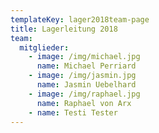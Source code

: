```yaml
---
templateKey: lager2018team-page
title: Lagerleitung 2018
team:
  mitglieder:
    - image: /img/michael.jpg
      name: Michael Perriard
    - image: /img/jasmin.jpg
      name: Jasmin Uebelhard
    - image: /img/raphael.jpg
      name: Raphael von Arx
    - name: Testi Tester
---
```


